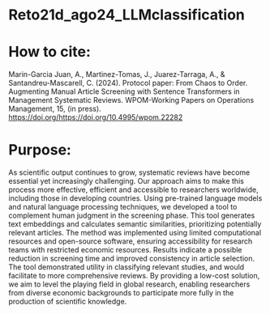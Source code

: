 # Reto21d_ago24_LLMclassification

# How to cite:
Marin-Garcia Juan, A., Martinez-Tomas, J., Juarez-Tarraga, A., & Santandreu-Mascarell, C. (2024). Protocol paper: From Chaos to Order. Augmenting Manual Article Screening with Sentence Transformers in Management Systematic Reviews. WPOM-Working Papers on Operations Management, 15, (in press). https://doi.org/https://doi.org/10.4995/wpom.22282 
# Purpose:
As scientific output continues to grow, systematic reviews have become essential yet increasingly challenging. Our approach aims to make this process more effective, efficient and accessible to researchers worldwide, including those in developing countries.
Using pre-trained language models and natural language processing techniques, we developed a tool to complement human judgment in the screening phase. This tool generates text embeddings and calculates semantic similarities, prioritizing potentially relevant articles. The method was implemented using limited computational resources and open-source software, ensuring accessibility for research teams with restricted economic resources.
Results indicate a possible reduction in screening time and improved consistency in article selection. The tool demonstrated utility in classifying relevant studies, and would facilitate to more comprehensive reviews.
By providing a low-cost solution, we aim to level the playing field in global research, enabling researchers from diverse economic backgrounds to participate more fully in the production of scientific knowledge.
